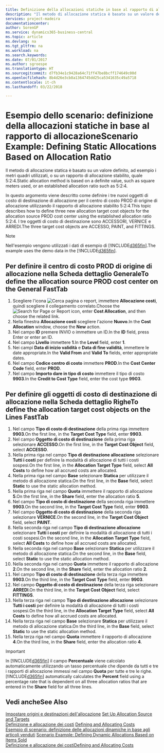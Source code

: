 ```yaml
---
title: Definizione della allocazioni statiche in base al rapporto di allocazione | Microsoft Docs
description: "Il metodo di allocazione statica è basato su un valore definito, ad esempio i metri quadri utilizzati, o su un rapporto di allocazione stabilito, quale 5:2:4."
services: project-madeira
documentationcenter: 
author: SorenGP
ms.service: dynamics365-business-central
ms.topic: article
ms.devlang: na
ms.tgt_pltfrm: na
ms.workload: na
ms.search.keywords: 
ms.date: 07/01/2017
ms.author: sgroespe
ms.translationtype: HT
ms.sourcegitcommit: d7fb34e1c9428a64c71ff47be8bcff174649c00d
ms.openlocfilehash: 8b4d26e3cb8a1364745dd25ca5341635c49a5718
ms.contentlocale: it-ch
ms.lasthandoff: 03/22/2018

---
```

# <a name="scenario-example-defining-static-allocations-based-on-allocation-ratio"></a><span data-ttu-id="e2285-103">Esempio dello scenario: definizione della allocazioni statiche in base al rapporto di allocazione</span><span class="sxs-lookup"><span data-stu-id="e2285-103">Scenario Example: Defining Static Allocations Based on Allocation Ratio</span></span>
<span data-ttu-id="e2285-104">Il metodo di allocazione statica è basato su un valore definito, ad esempio i metri quadri utilizzati, o su un rapporto di allocazione stabilito, quale 5:2:4.</span><span class="sxs-lookup"><span data-stu-id="e2285-104">Static allocation method is based on a definite value, such as square meters used, or an established allocation ratio such as 5:2:4.</span></span>  

<span data-ttu-id="e2285-105">In questo argomento viene descritto come definire i tre nuovi oggetti di costo di destinazione di allocazione per il centro di costo PROD di origine di allocazione utilizzando il rapporto di allocazione stabilito 5:2:4.</span><span class="sxs-lookup"><span data-stu-id="e2285-105">This topic describes how to define three new allocation target cost objects for the allocation source PROD cost center using the established allocation ratio 5:2:4.</span></span> <span data-ttu-id="e2285-106">I tre oggetti di costo di destinazione sono ACCESSORI, VERNICE e ARREDI.</span><span class="sxs-lookup"><span data-stu-id="e2285-106">The three target cost objects are ACCESSO, PAINT, and FITTINGS.</span></span>  

> [!NOTE]  
>  <span data-ttu-id="e2285-107">Nell'esempio vengono utilizzati i dati di esempio di [!INCLUDE[d365fin](includes/d365fin_md.md)].</span><span class="sxs-lookup"><span data-stu-id="e2285-107">The example uses the demo data in the [!INCLUDE[d365fin](includes/d365fin_md.md)].</span></span>  

## <a name="to-define-the-allocation-source-prod-cost-center-on-the-general-fasttab"></a><span data-ttu-id="e2285-108">Per definire il centro di costo PROD di origine di allocazione nella Scheda dettaglio Generale</span><span class="sxs-lookup"><span data-stu-id="e2285-108">To define the allocation source PROD cost center on the General FastTab</span></span>  

1.  <span data-ttu-id="e2285-109">Scegliere l'icona ![Cerca pagina o report](media/ui-search/search_small.png "icona Cerca pagina o report"), immettere **Allocazione costi**, quindi scegliere il collegamento correlato.</span><span class="sxs-lookup"><span data-stu-id="e2285-109">Choose the ![Search for Page or Report](media/ui-search/search_small.png "Search for Page or Report icon") icon, enter **Cost Allocation**, and then choose the related link.</span></span>  
2.  <span data-ttu-id="e2285-110">Nella finestra **Allocazione costi** scegliere l'azione **Nuovo**.</span><span class="sxs-lookup"><span data-stu-id="e2285-110">In the **Cost Allocation** window, choose the **New** action.</span></span>  
3.  <span data-ttu-id="e2285-111">Nel campo **ID** premere INVIO o immettere un ID.</span><span class="sxs-lookup"><span data-stu-id="e2285-111">In the **ID** field, press Enter or enter an ID.</span></span>  
4.  <span data-ttu-id="e2285-112">Nel campo **Livello** immettere **1**.</span><span class="sxs-lookup"><span data-stu-id="e2285-112">In the **Level** field, enter **1**.</span></span>  
5.  <span data-ttu-id="e2285-113">Nei campi **Data di inizio validità** e **Data di fine validità**, immettere le date appropriate.</span><span class="sxs-lookup"><span data-stu-id="e2285-113">In the **Valid From** and **Valid To** fields, enter appropriate dates.</span></span>  
6.  <span data-ttu-id="e2285-114">Nel campo **Codice centro di costo** immettere **PROD**.</span><span class="sxs-lookup"><span data-stu-id="e2285-114">In the **Cost Center Code** field, enter **PROD**.</span></span>  
7.  <span data-ttu-id="e2285-115">Nel campo **Importo dare in tipo di costo** immettere il tipo di costo **9903**.</span><span class="sxs-lookup"><span data-stu-id="e2285-115">In the **Credit to Cost Type** field, enter the cost type **9903**.</span></span>  

## <a name="to-define-the-allocation-target-cost-objects-on-the-lines-fasttab"></a><span data-ttu-id="e2285-116">Per definire gli oggetti di costo di destinazione di allocazione nella Scheda dettaglio Righe</span><span class="sxs-lookup"><span data-stu-id="e2285-116">To define the allocation target cost objects on the Lines FastTab</span></span>  

1.  <span data-ttu-id="e2285-117">Nel campo **Tipo di costo di destinazione** della prima riga immettere **9903**.</span><span class="sxs-lookup"><span data-stu-id="e2285-117">On the first line, in the **Target Cost Type** field, enter **9903**.</span></span>  
2.  <span data-ttu-id="e2285-118">Nel campo **Oggetto di costo di destinazione** della prima riga selezionare **ACCESSO**.</span><span class="sxs-lookup"><span data-stu-id="e2285-118">On the first line, in the **Target Cost Object** field, select **ACCESSO**.</span></span>  
3.  <span data-ttu-id="e2285-119">Nella prima riga nel campo **Tipo di destinazione allocazione** selezionare **Tutti i costi** per definire la modalità di allocazione di tutti i costi sospesi.</span><span class="sxs-lookup"><span data-stu-id="e2285-119">On the first line, in the **Allocation Target Type** field, select **All Costs** to define how all accrued costs are allocated.</span></span>  
4.  <span data-ttu-id="e2285-120">Nella prima riga nel campo **Base** selezionare **Statica** per utilizzare il metodo di allocazione statica.</span><span class="sxs-lookup"><span data-stu-id="e2285-120">On the first line, in the **Base** field, select **Static** to use the static allocation method.</span></span>  
5.  <span data-ttu-id="e2285-121">Nella prima riga nel campo **Quota** immettere il rapporto di allocazione **5**.</span><span class="sxs-lookup"><span data-stu-id="e2285-121">On the first line, in the **Share** field, enter the allocation ratio **5**.</span></span>  
6.  <span data-ttu-id="e2285-122">Nel campo **Tipo di costo di destinazione** della seconda riga immettere **9903**.</span><span class="sxs-lookup"><span data-stu-id="e2285-122">On the second line, in the **Target Cost Type** field, enter **9903**.</span></span>  
7.  <span data-ttu-id="e2285-123">Nel campo **Oggetto di costo di destinazione** della seconda riga selezionare **VERNICE**.</span><span class="sxs-lookup"><span data-stu-id="e2285-123">On the second line, in the **Target Cost Object** field, select **PAINT**.</span></span>  
8.  <span data-ttu-id="e2285-124">Nella seconda riga nel campo **Tipo di destinazione allocazione** selezionare **Tutti i costi** per definire la modalità di allocazione di tutti i costi sospesi.</span><span class="sxs-lookup"><span data-stu-id="e2285-124">On the second line, in the **Allocation Target Type** field, select **All Costs** to define how all accrued costs are allocated.</span></span>  
9. <span data-ttu-id="e2285-125">Nella seconda riga nel campo **Base** selezionare **Statica** per utilizzare il metodo di allocazione statica.</span><span class="sxs-lookup"><span data-stu-id="e2285-125">On the second line, in the **Base** field, select **Static** to use the static allocation method.</span></span>  
10. <span data-ttu-id="e2285-126">Nella seconda riga nel campo **Quota** immettere il rapporto di allocazione **2**.</span><span class="sxs-lookup"><span data-stu-id="e2285-126">On the second line, in the **Share** field, enter the allocation ratio **2**.</span></span>  
11. <span data-ttu-id="e2285-127">Nel campo **Tipo di costo di destinazione** della terza riga immettere **9903**.</span><span class="sxs-lookup"><span data-stu-id="e2285-127">On the third line, in the **Target Cost Type** field, enter **9903**.</span></span>  
12. <span data-ttu-id="e2285-128">Nel campo **Oggetto di costo di destinazione** della terza riga selezionare **ARREDI**.</span><span class="sxs-lookup"><span data-stu-id="e2285-128">On the third line, in the **Target Cost Object** field, select **FITTINGS**.</span></span>  
13. <span data-ttu-id="e2285-129">Nella terza riga nel campo **Tipo di destinazione allocazione** selezionare **Tutti i costi** per definire la modalità di allocazione di tutti i costi sospesi.</span><span class="sxs-lookup"><span data-stu-id="e2285-129">On the third line, in the **Allocation Target Type** field, select **All Costs** to define how all accrued costs are allocated.</span></span>  
14. <span data-ttu-id="e2285-130">Nella terza riga nel campo **Base** selezionare **Statica** per utilizzare il metodo di allocazione statica.</span><span class="sxs-lookup"><span data-stu-id="e2285-130">On the third line, in the **Base** field, select **Static** to use the static allocation method.</span></span>  
15. <span data-ttu-id="e2285-131">Nella terza riga nel campo **Quota** immettere il rapporto di allocazione **4**.</span><span class="sxs-lookup"><span data-stu-id="e2285-131">On the third line, in the **Share** field, enter the allocation ratio **4**.</span></span>  

> [!IMPORTANT]  
>  <span data-ttu-id="e2285-132">In [!INCLUDE[d365fin](includes/d365fin_md.md)] il campo **Percentuale** viene calcolato automaticamente utilizzando un tasso percentuale che dipende da tutti e tre i rapporti di allocazione immessi nel campo **Quota**  per tutte e tre le righe.</span><span class="sxs-lookup"><span data-stu-id="e2285-132">[!INCLUDE[d365fin](includes/d365fin_md.md)] automatically calculates the **Percent** field using a percentage rate that is dependent on all three allocation ratios that are entered in the **Share** field for all three lines.</span></span>  

## <a name="see-also"></a><span data-ttu-id="e2285-133">Vedi anche</span><span class="sxs-lookup"><span data-stu-id="e2285-133">See Also</span></span>  
<span data-ttu-id="e2285-134">[Impostare origini e destinazioni dell'allocazione](finance-how-to-set-up-allocation-source-and-targets.md) </span><span class="sxs-lookup"><span data-stu-id="e2285-134">[Set Up Allocation Source and Targets](finance-how-to-set-up-allocation-source-and-targets.md) </span></span>  
<span data-ttu-id="e2285-135">[Definizione e allocazione dei costi](finance-define-and-allocate-costs.md) </span><span class="sxs-lookup"><span data-stu-id="e2285-135">[Defining and Allocating Costs](finance-define-and-allocate-costs.md) </span></span>  
<span data-ttu-id="e2285-136">[Esempio di scenario: definizione delle allocazioni dinamiche in base agli articoli venduti](finance-scenario-example-defining-dynamic-allocations-based-on-items-sold.md) </span><span class="sxs-lookup"><span data-stu-id="e2285-136">[Scenario Example: Defining Dynamic Allocations Based on Items Sold](finance-scenario-example-defining-dynamic-allocations-based-on-items-sold.md) </span></span>  
[<span data-ttu-id="e2285-137">Definizione e allocazione dei costi</span><span class="sxs-lookup"><span data-stu-id="e2285-137">Defining and Allocating Costs</span></span>](finance-define-and-allocate-costs.md)

